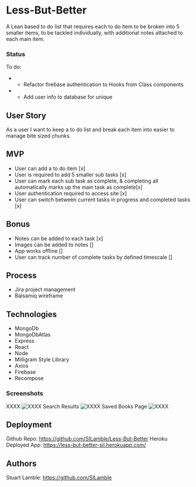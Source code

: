 # Less-But-Better

A Lean based to do list that requires each to do item to be broken into 5 smaller items, to be tackled individually, with additional notes attached to each main item.

### Status

To do:

* * Refactor firebase authentication to Hooks from Class components
* * Add user info to database for unique 

## User Story

As a user I want to keep a to do list and break each item into easier to manage bite sized chunks.

## MVP

* User can add a to do item [x]
* User is required to add 5 smaller sub tasks [x]
* User can mark each sub task as complete, & completing all automatically marks up the main task as complete[x]
* User authentication required to access site [x]
* User can switch between current tasks in progress and completed tasks [x]

## Bonus

* Notes can be added to each task [x]
* Images can be added to notes []
* App works offline []
* User can track number of complete tasks by defined timescale []

## Process

* Jira project management
* Balsamiq wireframe 

## Technologies

* MongoDb
* MongoDbAtlas
* Express
* React
* Node
* Milligram Style Library 
* Axios
* Firebase
* Recompose

### Screenshots

XXXX
![XXXX]()
Search Results
![XXXX]()
Saved Books Page
![XXXX]()

## Deployment

Github Repo: https://github.com/SILamble/Less-But-Better
Heroku Deployed App: https://less-but-better-sil.herokuapp.com/

## Authors

Stuart Lamble: https://github.com/SILamble